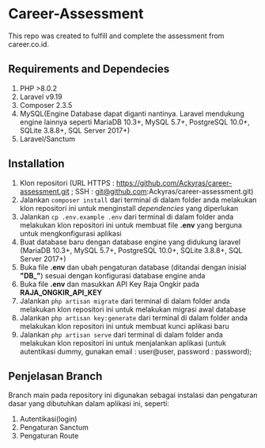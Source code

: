 # Career-Assessment

This repo was created to fulfill and complete the assessment from career.co.id.

## Requirements and Dependecies

1. PHP >8.0.2
2. Laravel v9.19
3. Composer 2.3.5
4. MySQL(Engine Database dapat diganti nantinya. Laravel mendukung engine lainnya seperti MariaDB 10.3+, MySQL 5.7+, PostgreSQL 10.0+, SQLite 3.8.8+, SQL Server 2017+)
5. Laravel/Sanctum

## Installation

1. Klon repositori (URL HTTPS : https://github.com/Ackyras/career-assessment.git ; SSH : git@github.com:Ackyras/career-assessment.git)
2. Jalankan `composer install` dari terminal di dalam folder anda melakukan klon repositori ini untuk menginstall _dependencies_ yang diperlukan
3. Jalankan `cp .env.example .env` dari terminal di dalam folder anda melakukan klon repositori ini untuk membuat file **.env** yang berguna untuk mengkonfigurasi aplikasi
4. Buat database baru dengan database engine yang didukung laravel (MariaDB 10.3+, MySQL 5.7+, PostgreSQL 10.0+, SQLite 3.8.8+, SQL Server 2017+)
5. Buka file **.env** dan ubah pengaturan database (ditandai dengan inisial **"DB\_"**) sesuai dengan konfigurasi database engine anda
6. Buka file **.env** dan masukkan API Key Raja Ongkir pada **RAJA_ONGKIR_API_KEY**
7. Jalankan `php artisan migrate` dari terminal di dalam folder anda melakukan klon repositori ini untuk melakukan migrasi awal database
8. Jalankan `php artisan key:generate` dari terminal di dalam folder anda melakukan klon repositori ini untuk membuat kunci aplikasi baru
9. Jalankan `php artisan serve` dari terminal di dalam folder anda melakukan klon repositori ini untuk menjalankan aplikasi (untuk autentikasi dummy, gunakan email : user@user, password : password);

## Penjelasan Branch

Branch main pada repository ini digunakan sebagai instalasi dan pengaturan dasar yang dibutuhkan dalam aplikasi ini, seperti:

1. Autentikasi(login)
2. Pengaturan Sanctum
3. Pengaturan Route
